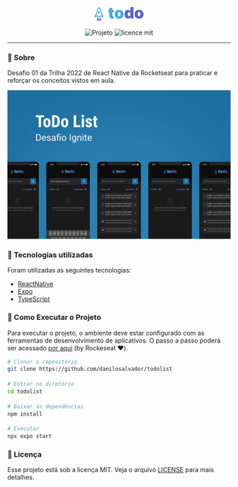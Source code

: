 <p align="center">  
   <img src="./assets/logo.png" alt="Todo List"/> 
</p>

<div align="center">

![Projeto](https://img.shields.io/badge/danilosalvador-todolist-green)
![licence mit](https://img.shields.io/badge/license-MIT-green)

</div>

---

### 📖 Sobre

Desafio 01 da Trilha 2022 de React Native da Rocketseat para praticar e reforçar os conceitos vistos em aula.

<p align="center">  
   <img src="./ToDo%20List.png" alt="Todo List"/> 
</p>

### 📝 Tecnologias utilizadas

Foram utilizadas as seguintes tecnologias:

- [ReactNative](https://reactnative.dev/)
- [Expo](https://expo.dev/)
- [TypeScript](https://www.typescriptlang.org/)

### 🚀 Como Executar o Projeto

Para executar o projeto, o ambiente deve estar configurado com as ferramentas de desenvolvimento de aplicativos. O passo a passo poderá ser acessado [por aqui](https://react-native.rocketseat.dev/) (by Rockeseat ❤️).

```bash
# Clonar o repositório
git clone https://github.com/danilosalvador/todolist

# Entrar no diretório
cd todolist

# Baixar as dependências
npm install

# Executar
npx expo start

```
### 📝 Licença
Esse projeto está sob a licença MIT. Veja o arquivo [LICENSE](LICENSE) para mais detalhes.

